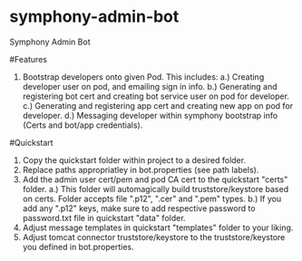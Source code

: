 # symphony-admin-bot
Symphony Admin Bot

#Features
1. Bootstrap developers onto given Pod. This includes:
   a.) Creating developer user on pod, and emailing sign in info.
   b.) Generating and registering bot cert and creating bot service user on pod for developer.
   c.) Generating and registering app cert and creating new app on pod for developer.
   d.) Messaging developer within symphony bootstrap info (Certs and bot/app credentials).

#Quickstart
1. Copy the quickstart folder within project to a desired folder.
2. Replace paths appropriatley in bot.properties (see path labels).
3. Add the admin user cert/pem and pod CA cert to the quickstart "certs" folder. 
   a.) This folder will automagically build truststore/keystore based on certs. Folder accepts file ".p12", ".cer" and ".pem" types.
   b.) If you add any ".p12" keys, make sure to add respective password to password.txt file in quickstart "data" folder.
5. Adjust message templates in quickstart "templates" folder to your liking.
6. Adjust tomcat connector truststore/keystore to the truststore/keystore you defined in bot.properties.
